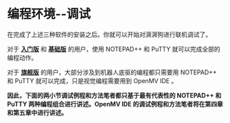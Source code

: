 # 编程环境--调试



在完成了上述三种软件的安装之后。你就可以开始对湃湃狗进行联机调试了。

对于 <u>**入门版**</u> 和 **<u>基础版</u>** 的用户，使用 NOTEPAD++  和 PuTTY 就可以完成全部的编程动作。

对于 <u>**旗舰版**</u> 的用户，大部分涉及到机器人底驱的编程都只需要用 NOTEPAD++  和 PuTTY 就可以完成，只是视觉编程需要用到 OpenMV IDE 。

**因此，下面的两小节调试例程和方法笔者都只基于最有代表性的 NOTEPAD++  和 PuTTY 两种编程组合进行讲述。OpenMV IDE 的调试例程和方法笔者将在第四章和第五章中进行讲述。**

